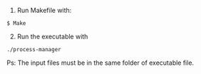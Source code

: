 1. Run Makefile with:
```
$ Make
```

2. Run the executable with 
```
./process-manager
```

Ps: The input files must be in the same folder of executable file.